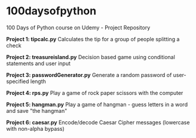 # 100daysofpython
100 Days of Python course on Udemy - Project Repository

<b>Project 1: tipcalc.py</b>
Calculates the tip for a group of people splitting a check

<b>Project 2: treasureisland.py</b>
Decision based game using conditional statements and user input

<b>Project 3: passwordGenerator.py</b>
Generate a random password of user-specified length

<b>Project 4: rps.py</b>
Play a game of rock paper scissors with the computer

<b>Project 5: hangman.py</b>
Play a game of hangman - guess letters in a word and save "the hangman"

<b>Project 6: caesar.py</b>
Encode/decode Caesar Cipher messages (lowercase with non-alpha bypass)


